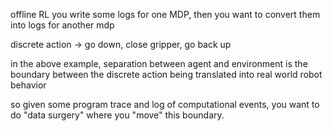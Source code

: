 offline RL you write some logs for one MDP, then you want to convert them into logs for another mdp


discrete action -> go down, close gripper, go back up

in the above example, separation between agent and environment is the boundary between the discrete action being translated into real world robot behavior

so given some program trace and log of computational events, you want to do "data surgery" where you "move" this boundary.


